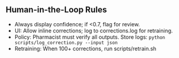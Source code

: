 ## Human-in-the-Loop Rules
- Always display confidence; if <0.7, flag for review.
- UI: Allow inline corrections; log to corrections.log for retraining.
- Policy: Pharmacist must verify all outputs. Store logs: `python scripts/log_correction.py --input json`
- Retraining: When 100+ corrections, run scripts/retrain.sh